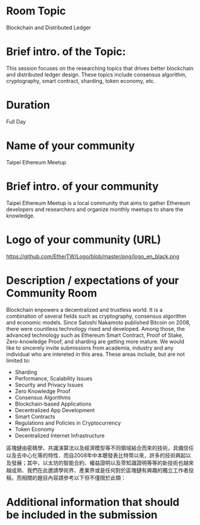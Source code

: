 # Room Topic
Blockchain and Distributed Ledger

# Brief intro. of the Topic:
This session focuses on the researching topics that drives better blockchain and distributed ledger design.
These topics include consensus algorithm, cryptography, smart contract, sharding, token economy, etc.

# Duration
Full Day

# Name of your community
Taipei Ethereum Meetup

# Brief intro. of your community
Taipei Ethereum Meetup is a local community that aims to gather Ethereum developers and researchers and organize monthly meetups to share the knowledge.

# Logo of your community (URL)
https://github.com/EtherTW/Logo/blob/master/png/logo_en_black.png

# Description / expectations of your Community Room
Blockchain enpowers a decentralized and trustless world. It is a combination of several fields such as cryptography, consensus algorithm and economic models. Since Satoshi Nakamoto published Bitcoin on 2008, there were countless technology rised and developed. Among those, the advanced technology such as Ethereum Smart Contract, Proof of Stake, Zero-knowledge Proof, and sharding are getting more mature. We would like to sincerely invite submissions from academia, industry and any individual who are intereted in this area. These areas include, but are not limited to:
- Sharding
- Performance, Scalability Issues
- Security and Privacy Issues
- Zero Knowledge Proof
- Consensus Algorithms
- Blockchain-based Applications
- Decentralized App Development
- Smart Contracts
- Regulations and Policies in Cryptocurrency
- Token Economy
- Decentralized Internet Infrastructure

區塊鏈由密碼學、共識演算法以及經濟模型等不同領域結合而來的技術，具備信任以及去中心化等的特性．而自2008年中本聰發表比特幣以來，許多的技術興起以及發展；其中，以太坊的智能合約、權益證明以及零知識證明等等的新技術也越來越成熟．我們在此邀請學術界、產業界或是任何對於區塊鏈有興趣的獨立工作者投稿，而相關的題目內容請參考以下但不僅限於此類：

# Additional information that should be included in the submission
